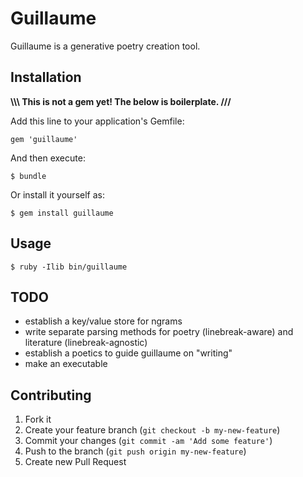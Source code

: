 # Guillaume

Guillaume is a generative poetry creation tool.

## Installation

**\\\\\\ This is not a gem yet! The below is boilerplate. ///**

Add this line to your application's Gemfile:

    gem 'guillaume'

And then execute:

    $ bundle

Or install it yourself as:

    $ gem install guillaume

## Usage

    $ ruby -Ilib bin/guillaume

## TODO

- establish a key/value store for ngrams
- write separate parsing methods for poetry (linebreak-aware) and literature (linebreak-agnostic)
- establish a poetics to guide guillaume on "writing"
- make an executable

## Contributing

1. Fork it
2. Create your feature branch (`git checkout -b my-new-feature`)
3. Commit your changes (`git commit -am 'Add some feature'`)
4. Push to the branch (`git push origin my-new-feature`)
5. Create new Pull Request
